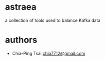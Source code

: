 # astraea
a collection of tools used to balance Kafka data

# authors
- Chia-Ping Tsai <chia7712@gmail.com>